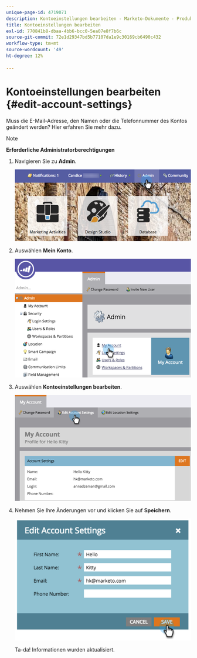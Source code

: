 ```yaml
---
unique-page-id: 4719071
description: Kontoeinstellungen bearbeiten - Marketo-Dokumente - Produktdokumentation
title: Kontoeinstellungen bearbeiten
exl-id: 770841b8-dbaa-4bb6-bcc0-5ea07e8f7b6c
source-git-commit: 72e1d29347bd5b77107da1e9c30169cb6490c432
workflow-type: tm+mt
source-wordcount: '49'
ht-degree: 12%

---
```


# Kontoeinstellungen bearbeiten {#edit-account-settings}

Muss die E-Mail-Adresse, den Namen oder die Telefonnummer des Kontos geändert werden? Hier erfahren Sie mehr dazu.

>[!NOTE]
>
>**Erforderliche Administratorberechtigungen**

1. Navigieren Sie zu **Admin**.

   ![](assets/adminhand.png)

1. Auswählen **Mein Konto**.

   ![](assets/image2015-6-23-15-3a16-3a52.png)

1. Auswählen **Kontoeinstellungen bearbeiten**.

   ![](assets/image2015-6-23-15-3a21-3a41.png)

1. Nehmen Sie Ihre Änderungen vor und klicken Sie auf **Speichern**.

   ![](assets/image2015-6-23-15-3a20-3a16.png)

   Ta-da! Informationen wurden aktualisiert.
